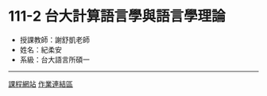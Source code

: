 # 111-2 台大計算語言學與語言學理論

- 授課教師：謝舒凱老師
- 姓名：紀柔安
- 系級：台大語言所碩一

---------------------------------------

[課程網站](https://lopentu.github.io/cllt2023/) [作業連結區]() 